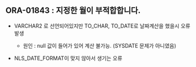## ORA-01843 : 지정한 월이 부적합합니다.

* VARCHAR2 로 선언되어있지만 TO_CHAR, TO_DATE로 날짜계산을 했을시 오류 발생
  * 원인 : null 값이 들어가 있어 계산 불가능. (SYSDATE 문제가 아니였음)

* NLS_DATE_FORMAT이 맞지 않아서 생기는 오류
